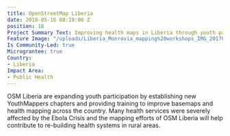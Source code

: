 ```yaml
---
title: OpenStreetMap Liberia
date: 2018-05-16 08:19:00 Z
position: 18
Project Summary Text: Improving health maps in Liberia through youth participation
Feature Image: "/uploads/Liberia_Monrovia_mapping%20workshops_IMG_20170427_111804-a6abe1.jpg"
Is Community-Led: true
Micrograntee: true
Country:
- Liberia
Impact Area:
- Public Health
---
```


OSM Liberia are expanding youth participation by establishing new YouthMappers chapters and providing training to improve basemaps and health mapping across the country. Many health services were severely affected by the Ebola Crisis and the mapping efforts of OSM Liberia will help contribute to re-building health systems in rural areas.